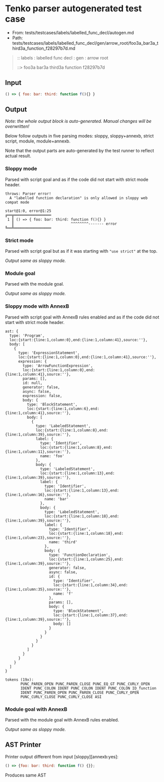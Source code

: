 # Tenko parser autogenerated test case

- From: tests/testcases/labels/labelled_func_decl/autogen.md
- Path: tests/testcases/labels/labelled_func_decl/gen/arrow_root/foo3a_bar3a_third3a_function_f28297b7d.md

> :: labels : labelled func decl : gen : arrow root
>
> ::> foo3a bar3a third3a function f28297b7d

## Input


`````js
() => { foo: bar: third: function f(){} }
`````

## Output

_Note: the whole output block is auto-generated. Manual changes will be overwritten!_

Below follow outputs in five parsing modes: sloppy, sloppy+annexb, strict script, module, module+annexb.

Note that the output parts are auto-generated by the test runner to reflect actual result.

### Sloppy mode

Parsed with script goal and as if the code did not start with strict mode header.

`````
throws: Parser error!
  A "labelled function declaration" is only allowed in sloppy web compat mode

start@1:0, error@1:25
╔══╦═════════════════
 1 ║ () => { foo: bar: third: function f(){} }
   ║                          ^^^^^^^^------- error
╚══╩═════════════════

`````

### Strict mode

Parsed with script goal but as if it was starting with `"use strict"` at the top.

_Output same as sloppy mode._

### Module goal

Parsed with the module goal.

_Output same as sloppy mode._

### Sloppy mode with AnnexB

Parsed with script goal with AnnexB rules enabled and as if the code did not start with strict mode header.

`````
ast: {
  type: 'Program',
  loc:{start:{line:1,column:0},end:{line:1,column:41},source:''},
  body: [
    {
      type: 'ExpressionStatement',
      loc:{start:{line:1,column:0},end:{line:1,column:41},source:''},
      expression: {
        type: 'ArrowFunctionExpression',
        loc:{start:{line:1,column:0},end:{line:1,column:41},source:''},
        params: [],
        id: null,
        generator: false,
        async: false,
        expression: false,
        body: {
          type: 'BlockStatement',
          loc:{start:{line:1,column:6},end:{line:1,column:41},source:''},
          body: [
            {
              type: 'LabeledStatement',
              loc:{start:{line:1,column:8},end:{line:1,column:39},source:''},
              label: {
                type: 'Identifier',
                loc:{start:{line:1,column:8},end:{line:1,column:11},source:''},
                name: 'foo'
              },
              body: {
                type: 'LabeledStatement',
                loc:{start:{line:1,column:13},end:{line:1,column:39},source:''},
                label: {
                  type: 'Identifier',
                  loc:{start:{line:1,column:13},end:{line:1,column:16},source:''},
                  name: 'bar'
                },
                body: {
                  type: 'LabeledStatement',
                  loc:{start:{line:1,column:18},end:{line:1,column:39},source:''},
                  label: {
                    type: 'Identifier',
                    loc:{start:{line:1,column:18},end:{line:1,column:23},source:''},
                    name: 'third'
                  },
                  body: {
                    type: 'FunctionDeclaration',
                    loc:{start:{line:1,column:25},end:{line:1,column:39},source:''},
                    generator: false,
                    async: false,
                    id: {
                      type: 'Identifier',
                      loc:{start:{line:1,column:34},end:{line:1,column:35},source:''},
                      name: 'f'
                    },
                    params: [],
                    body: {
                      type: 'BlockStatement',
                      loc:{start:{line:1,column:37},end:{line:1,column:39},source:''},
                      body: []
                    }
                  }
                }
              }
            }
          ]
        }
      }
    }
  ]
}

tokens (19x):
       PUNC_PAREN_OPEN PUNC_PAREN_CLOSE PUNC_EQ_GT PUNC_CURLY_OPEN
       IDENT PUNC_COLON IDENT PUNC_COLON IDENT PUNC_COLON ID_function
       IDENT PUNC_PAREN_OPEN PUNC_PAREN_CLOSE PUNC_CURLY_OPEN
       PUNC_CURLY_CLOSE PUNC_CURLY_CLOSE ASI
`````

### Module goal with AnnexB

Parsed with the module goal with AnnexB rules enabled.

_Output same as sloppy mode._

## AST Printer

Printer output different from input [sloppy][annexb:yes]:

````js
() => {foo: bar: third: function f() {}};
````

Produces same AST
